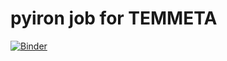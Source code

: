 # pyiron job for TEMMETA
[![Binder](https://mybinder.org/badge_logo.svg)](https://mybinder.org/v2/gh/jan-janssen/temmeta-example/master)

